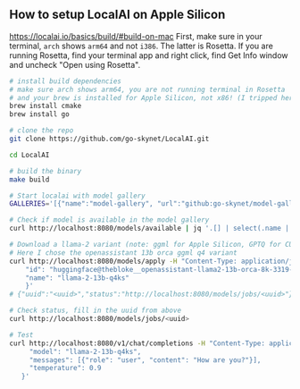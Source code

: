 ## How to setup LocalAI on Apple Silicon

https://localai.io/basics/build/#build-on-mac
First, make sure in your terminal, `arch` shows `arm64` and not `i386`. The latter is Rosetta. If you are running Rosetta, find your terminal app and right click, find Get Info window and uncheck "Open using Rosetta".

```bash
# install build dependencies
# make sure arch shows arm64, you are not running terminal in Rosetta
# and your brew is installed for Apple Silicon, not x86! (I tripped here)
brew install cmake
brew install go

# clone the repo
git clone https://github.com/go-skynet/LocalAI.git

cd LocalAI

# build the binary
make build

# Start localai with model gallery
GALLERIES='[{"name":"model-gallery", "url":"github:go-skynet/model-gallery/index.yaml"}, {"url": "github:go-skynet/model-gallery/huggingface.yaml","name":"huggingface"}]' ./local-ai --models-path ./models/ --debug

# Check if model is available in the model gallery
curl http://localhost:8080/models/available | jq '.[] | select(.name | contains("llama2"))'

# Download a llama-2 variant (note: ggml for Apple Silicon, GPTQ for CUDA)
# Here I chose the openassistant 13b orca ggml q4 variant
curl http://localhost:8080/models/apply -H "Content-Type: application/json" -d '{
    "id": "huggingface@thebloke__openassistant-llama2-13b-orca-8k-3319-ggml__openassistant-llama2-13b-orca-8k-3319.ggmlv3.q4_k_s.bin",
    "name": "llama-2-13b-q4ks"
	}'
# {"uuid":"<uuid>","status":"http://localhost:8080/models/jobs/<uuid>"}

# Check status, fill in the uuid from above
curl http://localhost:8080/models/jobs/<uuid>

# Test
curl http://localhost:8080/v1/chat/completions -H "Content-Type: application/json" -d '{
     "model": "llama-2-13b-q4ks",
     "messages": [{"role": "user", "content": "How are you?"}],
     "temperature": 0.9
   }'
```
